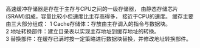 
高速缓冲存储器是存在于主存与CPU之间的一级存储器， 由静态存储芯片(SRAM)组成，容量比较小但速度比主存高得多， 接近于CPU的速度。
缓存主要由三大部分组成：
1 Cache存储体：存放由主存调入的指令与数据块。  
2 地址转换部件：建立目录表以实现主存地址到缓存地址的转换。   
3 替换部件：在缓存已满时按一定策略进行数据块替换，并修改地址转换部件。
